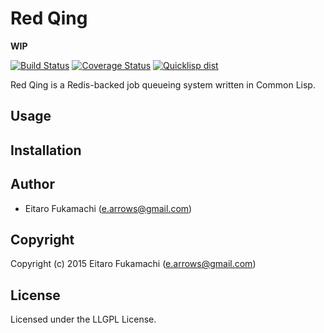 # Red Qing

**WIP**

[![Build Status](https://travis-ci.org/fukamachi/redqing.svg?branch=master)](https://travis-ci.org/fukamachi/redqing)
[![Coverage Status](https://coveralls.io/repos/fukamachi/redqing/badge.svg?branch=master)](https://coveralls.io/r/fukamachi/redqing)
[![Quicklisp dist](http://quickdocs.org/badge/redqing.svg)](http://quickdocs.org/redqing/)

Red Qing is a Redis-backed job queueing system written in Common Lisp.

## Usage

## Installation

## Author

* Eitaro Fukamachi (e.arrows@gmail.com)

## Copyright

Copyright (c) 2015 Eitaro Fukamachi (e.arrows@gmail.com)

## License

Licensed under the LLGPL License.
